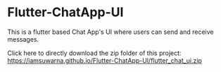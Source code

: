 # Flutter-ChatApp-UI
This is a flutter based Chat App's UI where users can send and receive messages.

Click here to directly download the zip folder of this project: https://iamsuwarna.github.io/Flutter-ChatApp-UI/flutter_chat_ui.zip
